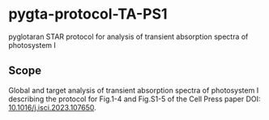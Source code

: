 # pygta-protocol-TA-PS1
pyglotaran STAR protocol for analysis of transient absorption spectra of photosystem I


## Scope
Global and target analysis of transient absorption spectra of photosystem I describing the protocol for Fig.1-4 and Fig.S1-5 of the Cell Press paper DOI: [10.1016/j.isci.2023.107650](https://doi.org/10.1016/j.isci.2023.107650).
